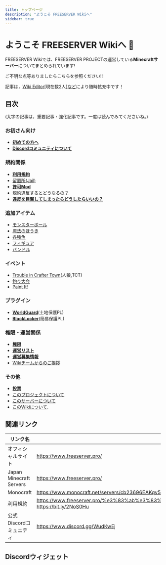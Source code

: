 ```yaml
---
title: トップページ
description: "ようこそ FREESERVER Wikiへ"
sidebar: true
---
```

# ようこそ FREESERVER Wikiへ :tada:

FREESERVER Wikiでは、FREESERVER PROJECTの運営している**Minecraftサーバー**についてまとめられています!

ご不明な点等ありましたらこちらを参照ください!!

記事は，[Wiki Editor](http://wiki.freeserver.pro/admins#Wiki%20Editor)[現在数2人][など](about-wiki#%E7%B7%A8%E9%9B%86%E8%80%85%E3%83%AA%E3%82%B9%E3%83%88)により随時拡充中です！
## 目次
(太字の記事は，重要記事・強化記事です。一度は読んでみてくださいね。)
### お初さん向け
- [**初めての方へ**](beginners-guide)
- [**Discordコミュニティについて**](discord)
### 規約関係
- [**利用規約**](terms/index)
- [留置所(Jail)](jail)
- [**許可Mod**](allow-mods)
- [規約違反するとどうなるの？](terms/violation)
- [**違反を目撃してしまったらどうしたらいいの？**](terms/violation-look)
### 追加アイテム
- [モンスターボール](item/monsterbowl)
- [魔法のほうき](item/broom)
- [各種魚](item/addfish)
- [フィギュア](item/figure)
- [バンドル](item/bundle)
### イベント
- [Trouble in Crafter Town](event/tct)(人狼,TCT)
- [釣り大会](event/fishcontest)
- [Paint It!](event/paint-it)
### プラグイン
- [**WorldGuard**](plugin/worldguard)(土地保護PL)
- [**BlockLocker**](plugin/blocklocker)(簡易保護PL)
### 権限・運営関係
- [**権限**](permissions)
- [**運営リスト**](admins/)
- [**運営募集情報**](recruit-info)
- [Wikiチームからのご挨拶](from-wikiteam)
### その他
- [**投票**](vote)
- [このプロジェクトについて](about-project)
- [このサーバーについて](about-server)
- [このWikiについて](about-wiki).
## 関連リンク

| リンク名 | リンク |
| ---- | ---- |
| オフィシャルサイト | https://www.freeserver.pro/ |
| Japan Minecraft Servers | https://www.freeserver.pro/ |
| Monocraft | https://www.monocraft.net/servers/cb23696EAKqv51cX1L6U |
| 利用規約 | https://www.freeserver.pro/%e3%83%ab%e3%83%bc%e3%83%ab%e3%83%bb%e5%90%84%e7%a8%ae%e6%a1%88%e5%86%85/ <br> https://bit.ly/2NoS0Hu
| 公式Discordコミュニティ | https://www.discord.gg/WudKwEj |

## Discordウィジェット
<discord-widget url="https://discord.com/api/guilds/393963617604861952/widget.json"/>